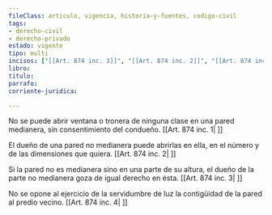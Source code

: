 ```yaml
---
fileClass: articulo, vigencia, historia-y-fuentes, codigo-civil
tags:
- derecho-civil
- derecho-privado
estado: vigente
tipo: multi
incisos: ["[[Art. 874 inc. 3]]", "[[Art. 874 inc. 2]]", "[[Art. 874 inc. 1]]", "[[Art. 874 inc. 4]]"]
libro:
titulo:
parrafo:
corriente-juridica:

---
```

No se puede abrir ventana o tronera de ninguna clase en una pared medianera, sin consentimiento del condueño. [[Art. 874 inc. 1| ]]

El dueño de una pared no medianera puede abrirlas en ella, en el número y de las dimensiones que quiera. [[Art. 874 inc. 2| ]]

Si la pared no es medianera sino en una parte de su altura, el dueño de la parte no medianera goza de igual derecho en ésta. [[Art. 874 inc. 3| ]]

No se opone al ejercicio de la servidumbre de luz la contigüidad de la pared al predio vecino. [[Art. 874 inc. 4| ]]